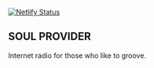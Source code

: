 [![Netlify Status](https://api.netlify.com/api/v1/badges/f740887f-e01f-4e65-9789-16645c0936eb/deploy-status)](https://app.netlify.com/sites/SOULPROVIDER/deploys)

## SOUL PROVIDER

Internet radio for those who like to groove.
